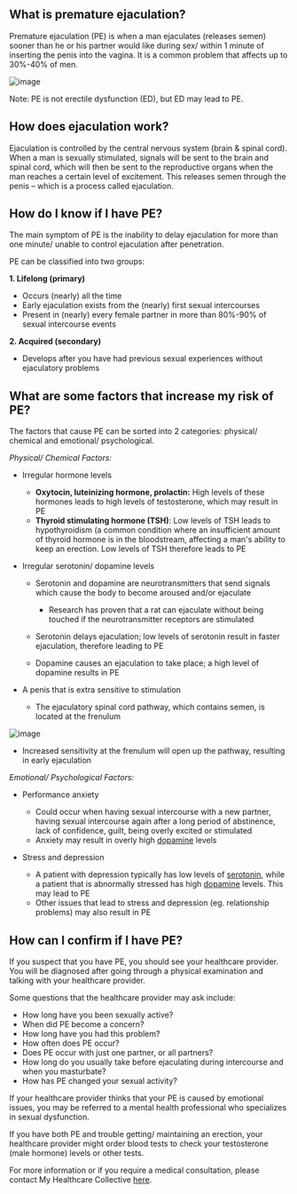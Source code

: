 ## What is premature ejaculation?

Premature ejaculation (PE) is when a man ejaculates (releases semen) sooner than he or his partner would like during sex/ within 1 minute of inserting the penis into the vagina. It is a common problem that affects up to 30%-40% of men.

![image](/assets/post-images/post14a.jpg#center) 

Note: PE is not erectile dysfunction (ED), but ED may lead to PE.

## How does ejaculation work?

Ejaculation is controlled by the central nervous system (brain &amp; spinal cord). When a man is sexually stimulated, signals will be sent to the brain and spinal cord, which will then be sent to the reproductive organs when the man reaches a certain level of excitement. This releases semen through the penis – which is a process called ejaculation.

## How do I know if I have PE?

The main symptom of PE is the inability to delay ejaculation for more than one minute/ unable to control ejaculation after penetration.

PE can be classified into two groups:

**1. Lifelong (primary)**

  - Occurs (nearly) all the time
  - Early ejaculation exists from the (nearly) first sexual intercourses
  - Present in (nearly) every female partner in more than 80%-90% of sexual intercourse events

**2. Acquired (secondary)**

  - Develops after you have had previous sexual experiences without ejaculatory problems

## What are some factors that increase my risk of PE?

The factors that cause PE can be sorted into 2 categories: physical/ chemical and emotional/ psychological.

_Physical/ Chemical Factors:_

- Irregular hormone levels

  - **Oxytocin, luteinizing hormone, prolactin:** High levels of these hormones leads to high levels of testosterone, which may result in PE
  - **Thyroid stimulating hormone (TSH)**: Low levels of TSH leads to hypothyroidism (a common condition where an insufficient amount of thyroid hormone is in the bloodstream, affecting a man&#39;s ability to keep an erection. Low levels of TSH therefore leads to PE

- Irregular serotonin/ dopamine levels

  - Serotonin and dopamine are neurotransmitters that send signals which cause the body to become aroused and/or ejaculate

    - Research has proven that a rat can ejaculate without being touched if the neurotransmitter receptors are stimulated

  - Serotonin delays ejaculation; low levels of serotonin result in faster ejaculation, therefore leading to PE
  - Dopamine causes an ejaculation to take place; a high level of dopamine results in PE

- A penis that is extra sensitive to stimulation

  - The ejaculatory spinal cord pathway, which contains semen, is located at the frenulum

![image](/assets/post-images/post14b.png#center)

- Increased sensitivity at the frenulum will open up the pathway, resulting in early ejaculation

_Emotional/ Psychological Factors:_

- Performance anxiety

  - Could occur when having sexual intercourse with a new partner, having sexual intercourse again after a long period of abstinence, lack of confidence, guilt, being overly excited or stimulated
  - Anxiety may result in overly high [dopamine](https://docs.google.com/document/d/17HH68VxYjnWtMBG5dInywAePsdylolHas5Kt6k0rzQA/edit#heading=h.1ezbtoin40of) levels

- Stress and depression

  - A patient with depression typically has low levels of [serotonin](https://docs.google.com/document/d/17HH68VxYjnWtMBG5dInywAePsdylolHas5Kt6k0rzQA/edit#heading=h.1ezbtoin40of), while a patient that is abnormally stressed has high [dopamine](https://docs.google.com/document/d/17HH68VxYjnWtMBG5dInywAePsdylolHas5Kt6k0rzQA/edit#heading=h.1ezbtoin40of) levels. This may lead to PE
  - Other issues that lead to stress and depression (eg. relationship problems) may also result in PE

## How can I confirm if I have PE?

If you suspect that you have PE, you should see your healthcare provider. You will be diagnosed after going through a physical examination and talking with your healthcare provider.

Some questions that the healthcare provider may ask include:

- How long have you been sexually active?
- When did PE become a concern?
- How long have you had this problem?
- How often does PE occur?
- Does PE occur with just one partner, or all partners?
- How long do you usually take before ejaculating during intercourse and when you masturbate?
- How has PE changed your sexual activity?

If your healthcare provider thinks that your PE is caused by emotional issues, you may be referred to a mental health professional who specializes in sexual dysfunction.

If you have both PE and trouble getting/ maintaining an erection, your healthcare provider might order blood tests to check your testosterone (male hormone) levels or other tests.

For more information or if you require a medical consultation, please contact My Healthcare Collective [here](https://www.myhealthcarecollective.com/contact-us).